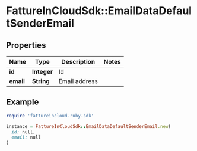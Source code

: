 # FattureInCloudSdk::EmailDataDefaultSenderEmail

## Properties

| Name | Type | Description | Notes |
| ---- | ---- | ----------- | ----- |
| **id** | **Integer** | Id |  |
| **email** | **String** | Email address |  |

## Example

```ruby
require 'fattureincloud-ruby-sdk'

instance = FattureInCloudSdk::EmailDataDefaultSenderEmail.new(
  id: null,
  email: null
)
```

